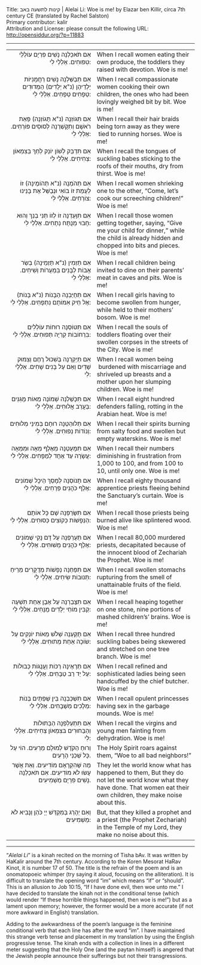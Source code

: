<html>
<head></head>
<body>
Title: קינות לתשעה באב | Alelai Li: Woe is me! by Elazar ben Killir, circa 7th century CE (translated by Rachel Salston)<br />
Primary contributor: kalir<br />
Attribution and License: please consult the following URL: <a href="http://opensiddur.org/?p=11883">http://opensiddur.org/?p=11883</a>
<p />
<hr />

<table style="margin-left: auto;margin-right: auto;"><tbody>
<tr><td style="vertical-align: top;" width="46%">
<div class="liturgy" style="text-align: right;"><span lang="he">
אִם תֺּאכַלְנָה נָשִׁים פִּרְיָם עוֹלְלֵי טִפּוּחִים. אַלְלַי לִי: 
 </span></div>
</td>
 
<td style="vertical-align:top;" width="53%">
<div class="english">
When I recall women eating their own produce, the toddlers they raised with devotion. Woe is me! 
</div>
</td></tr>


<tr><td style="vertical-align: top;" width="46%">
<div class="liturgy" style="text-align: right;"><span lang="he">
אִם תְּבַשֵּׁלְנָה נָשִׁים רַחֲמָנִיּוֹת יַלְדֵיהֶן (נ"א יְלָדִים) הַמְּדוּדִים טְפָחִים טְפָחִים. אַלְלַי לִי: 
 </span></div>
</td>
 
<td style="vertical-align:top;" width="53%">
<div class="english">
When I recall compassionate women cooking their own children, the ones who had been lovingly weighed bit by bit. Woe is me! 
</div>
</td></tr>


<tr><td style="vertical-align: top;" width="46%">
<div class="liturgy" style="text-align: right;"><span lang="he">
אִם תִּגּוֹזְנָה (נ"א תָּגוֹזְנָה) פְּאַת רֺאשָׁם וְתִקָּשַׁרְנָה לְסוּסִים פּוֹרְחִים. אַלְלַי לִי: 
 </span></div>
</td>
 
<td style="vertical-align:top;" width="53%">
<div class="english">
When I recall their hair braids being torn away as they were  tied to running horses. Woe is me! 
</div>
</td></tr>


<tr><td style="vertical-align: top;" width="46%">
<div class="liturgy" style="text-align: right;"><span lang="he">
אִם תִּדְבַּק לְשׁוֹן יוֹנֵק לְחֵךְ בְּצִמְאוֹן צְחִיחִים. אַלְלַי לִי: 
 </span></div>
</td>
 
<td style="vertical-align:top;" width="53%">
<div class="english">
When I recall the tongues of suckling babes sticking to the roofs of their mouths, dry from thirst. Woe is me! 
</div>
</td></tr>


<tr><td style="vertical-align: top;" width="46%">
<div class="liturgy" style="text-align: right;"><span lang="he">
אִם תֵּהֺמְנָה (נ"א תְּהוֹמֶינָה) זוֹ לְעֻמַּת זוֹ בּוֹאִי וּנְבַשֵּׁל אֶת בָּנֵינוּ צוֹרְחִים. אַלְלַי לִי: 
 </span></div>
</td>
 
<td style="vertical-align:top;" width="53%">
<div class="english">
When I recall women shrieking one to the other, “Come, let’s cook our screeching children!” Woe is me! 
</div>
</td></tr>


<tr><td style="vertical-align: top;" width="46%">
<div class="liturgy" style="text-align: right;"><span lang="he">
אִם תִּוָּעַדְנָה זוֹ לְזוֹ תְּנִי בְנֵךְ וְהוּא חָבוּי מְנֻתָּח נְתָחִים. אַלְלַי לִי: 
 </span></div>
</td>
 
<td style="vertical-align:top;" width="53%">
<div class="english">
When I recall those women getting together, saying, “Give me your child for dinner,” while the child is already hidden and chopped into bits and pieces. Woe is me! 
</div>
</td></tr>


<tr><td style="vertical-align: top;" width="46%">
<div class="liturgy" style="text-align: right;"><span lang="he">
אִם תַּזְמִין (נ"א תַּזְמֵינָה) בְּשַׂר אָבוֹת לַבָּנִים בִּמְעָרוֹת וְשִׁיחִים. אַלְלַי לִי: 
 </span></div>
</td>
 
<td style="vertical-align:top;" width="53%">
<div class="english">
When I recall children being invited to dine on their parents’ meat in caves and pits. Woe is me! 
</div>
</td></tr>


<tr><td style="vertical-align: top;" width="46%">
<div class="liturgy" style="text-align: right;"><span lang="he">
אִם תְּחֻיַּבְנָה הַבָּנוֹת (נ"א בָּנוֹת) אֶל חֵיק אִמּוֹתָם נִתְפָּחִים. אַלְלַי לִי: 
 </span></div>
</td>
 
<td style="vertical-align:top;" width="53%">
<div class="english">
When I recall girls having to become swollen from hunger, while held to their mothers’ bosom. Woe is me! 
</div>
</td></tr>


<tr><td style="vertical-align: top;" width="46%">
<div class="liturgy" style="text-align: right;"><span lang="he">
אִם תִּטּוֹסְנָה רוּחוֹת עוֹלְלִים בִּרְחוֹבוֹת קִרְיָה תְּפוּחִים. אַלְלַי לִי: 
 </span></div>
</td>
 
<td style="vertical-align:top;" width="53%">
<div class="english">
When I recall the souls of toddlers floating over their swollen corpses in the streets of the City. Woe is me! 
</div>
</td></tr>


<tr><td style="vertical-align: top;" width="46%">
<div class="liturgy" style="text-align: right;"><span lang="he">
אִם תְּיַקֵּרְנָה בְּשִׁכּוּל רֶחֶם וְצִמּוּק שָׁדַיִם וְאֵם עַל בָּנִים שָׁחִים. אַלְלַי לִי: 
 </span></div>
</td>
 
<td style="vertical-align:top;" width="53%">
<div class="english">
When I recall women being  burdened with miscarriage and shriveled up breasts and a mother upon her slumping children. Woe is me! 
</div>
</td></tr>


<tr><td style="vertical-align: top;" width="46%">
<div class="liturgy" style="text-align: right;"><span lang="he">
אִם תִּכָּשַׁלְנָה שְׁמוֹנֶה מֵאוֹת מָגִנִּים בַּעֲרַב אֲלוּחִים. אַלְלַי לִי: 
  </span></div>
</td>
 
<td style="vertical-align:top;" width="53%">
<div class="english">
When I recall eight hundred defenders falling, rotting in the Arabian heat. Woe is me! 
</div>
</td></tr>


<tr><td style="vertical-align: top;" width="46%">
<div class="liturgy" style="text-align: right;"><span lang="he">
אִם תְּלוּהַטְנָה רוּחָם בְּמִינֵי מְלוּחִים וְנוֹדוֹת נְפוּחִים. אַלְלַי לִי: 
 </span></div>
</td>
 
<td style="vertical-align:top;" width="53%">
<div class="english">
When I recall their spirits burning from salty food and swollen but empty waterskins. Woe is me! 
</div>
</td></tr>


<tr><td style="vertical-align: top;" width="46%">
<div class="liturgy" style="text-align: right;"><span lang="he">
אִם תִּמָּעַטְנָה מֵאֶלֶף מֵאָה וּמִמֵּאָה עֲשָׂרָה עַד אֶחָד לְמַפָּחִים. אַלְלַי לִי: 
 </span></div>
</td>
 
<td style="vertical-align:top;" width="53%">
<div class="english">
When I recall their numbers diminishing in frustration from 1,000 to 100, and from 100 to 10, until only one. Woe is me! 
</div>
</td></tr>


<tr><td style="vertical-align: top;" width="46%">
<div class="liturgy" style="text-align: right;"><span lang="he">
אִם תָּנוֹסְנָה לְמָסַךְ הֵיכָל שְׁמוֹנִים אֶלֶף כֺּהֲנִים פְּרָחִים. אַלְלַי לִי: 
 </span></div>
</td>
 
<td style="vertical-align:top;" width="53%">
<div class="english">
When I recall eighty thousand apprentice priests fleeing behind the Sanctuary’s curtain. Woe is me! 
</div>
</td></tr>


<tr><td style="vertical-align: top;" width="46%">
<div class="liturgy" style="text-align: right;"><span lang="he">
אִם תִּשָּׂרַפְנָה שָׁם כָּל אוֹתָם הַנְּפָשׁוֹת כְּקוֹצִים כְּסוּחִים. אַלְלַי לִי: 
 </span></div>
</td>
 
<td style="vertical-align:top;" width="53%">
<div class="english">
When I recall those priests being burned alive like splintered wood. Woe is me! 
</div>
</td></tr>


<tr><td style="vertical-align: top;" width="46%">
<div class="liturgy" style="text-align: right;"><span lang="he">
אִם תֵּעָרַפְנָה עַל דָּם נָקִי שְׁמוֹנִים אֶלֶף כֺּהֲנִים מְשׁוּחִים. אַלְלַי לִי: 
 </span></div>
</td>
 
<td style="vertical-align:top;" width="53%">
<div class="english">
When I recall 80,000 murdered priests, decapitated because of the innocent blood of Zechariah the Prophet. Woe is me! 
</div>
</td></tr>


<tr><td style="vertical-align: top;" width="46%">
<div class="liturgy" style="text-align: right;"><span lang="he">
אִם תִּפַּחְנָה נְפָשׁוֹת מְדֻקָּרִים מֵרֵיחַ תְּנוּבוֹת שִׂיחִים. אַלְלַי לִי: 
 </span></div>
</td>
 
<td style="vertical-align:top;" width="53%">
<div class="english">
When I recall swollen stomachs rupturing from the smell of unattainable fruits of the field. Woe is me! 
</div>
</td></tr>


<tr><td style="vertical-align: top;" width="46%">
<div class="liturgy" style="text-align: right;"><span lang="he">
אִם תִּצָּבַרְנָה עַל אֶבֶן אַחַת תִּשְׁעָה קַבִּין מוֹחֵי יְלָדִים מֻנָּחִים. אַלְלַי לִי: 
 </span></div>
</td>
 
<td style="vertical-align:top;" width="53%">
<div class="english">
When I recall heaping together on one stone, nine portions of mashed children’s’ brains. Woe is me! 
</div>
</td></tr>


<tr><td style="vertical-align: top;" width="46%">
<div class="liturgy" style="text-align: right;"><span lang="he">
אִם תֻּקַּעְנָה שְׁלֹשׁ מֵאוֹת יוֹנְקִים עַל שׂוֹכָה אַחַת מְתוּחִים. אַלְלַי לִי: 
 </span></div>
</td>
 
<td style="vertical-align:top;" width="53%">
<div class="english">
When I recall three hundred suckling babes being skewered and stretched on one tree branch. Woe is me! 
</div>
</td></tr>


<tr><td style="vertical-align: top;" width="46%">
<div class="liturgy" style="text-align: right;"><span lang="he">
אִם תֵּרָאֶינָה רַכּוֹת וַעֲנֻגּוֹת כְּבוּלוֹת עַל יַד רַב טַבָּחִים. אַלְלַי לִי: 
 </span></div>
</td>
 
<td style="vertical-align:top;" width="53%">
<div class="english">
When I recall refined and sophisticated ladies being seen handcuffed by the chief butcher. Woe is me! 
</div>
</td></tr>


<tr><td style="vertical-align: top;" width="46%">
<div class="liturgy" style="text-align: right;"><span lang="he">
אִם תִּשְׁכַּבְנָה בֵּין שְׁפַתַּיִם בְּנוֹת מְלָכִים מְשֻׁבָּחִים. אַלְלַי לִי: 
 </span></div>
</td>
 
<td style="vertical-align:top;" width="53%">
<div class="english">
When I recall opulent princesses having sex in the garbage mounds. Woe is me! 
</div>
</td></tr>


<tr><td style="vertical-align: top;" width="46%">
<div class="liturgy" style="text-align: right;"><span lang="he">
אִם תִּתְעַלַּפְנָה הַבְּתוּלוֹת וְהַבַּחוּרִים בּצִמְאוֹן צְחִיחִים. אַלְלַי לִי: 
 </span></div>
</td>
 
<td style="vertical-align:top;" width="53%">
<div class="english">
When I recall the virgins and young men fainting from dehydration. Woe is me! 
</div>
</td></tr>


<tr><td style="vertical-align: top;" width="46%">
<div class="liturgy" style="text-align: right;"><span lang="he">
וְרוּחַ הַקֺּדֶשׁ לְמוּלָם מַרְעִים. הוֹי עַל כָּל שְׁכֵנַי הָרָעִים. 
 </span></div>
</td>
 
<td style="vertical-align:top;" width="53%">
<div class="english">
The Holy Spirit roars against them, “Woe to all bad neighbors!”
</div>
</td></tr>


<tr><td style="vertical-align: top;" width="46%">
<div class="liturgy" style="text-align: right;"><span lang="he">
מַה שֶּׁהִקְרָאָם מוֹדִיעִים. וְאֵת אֲשֶׁר עָשׂוּ לֹא מוֹדִיעִים. אִם תֺּאכַלְנָה נָשִׁים פִּרְיָם מַשְׁמִיעִים. 
 </span></div>
</td>
 
<td style="vertical-align:top;" width="53%">
<div class="english">
They let the world know what has happened to them,
But they do not let the world know what they have done.
That women eat their own children, they make noise about this.
</div>
</td></tr>


<tr><td style="vertical-align: top;" width="46%">
<div class="liturgy" style="text-align: right;"><span lang="he">
וְאִם יֵהָרֵג בְּמִקְדַּשׁ יְיָ כֺּהֵן וְנָבִיא לֹא מַשְׁמִיעִים: 
 </span></div>
</td>
 
<td style="vertical-align:top;" width="53%">
<div class="english">
But, that they killed a prophet and a priest (the Prophet Zechariah) in the Temple of my Lord, they make no noise about this.
</div>
</td></tr>
</tbody></table>


<hr />
“<em>Alelai Li</em>” is a kinah recited on the morning of Tisha bAv. It was written by HaKalir around the 7th century. According to the Koren Mesorat HaRav Kinot, it is number 17 of 50. The title is the refrain of the poem and is an onomatopoeic whimper (try saying it aloud, focusing on the alliteration). It is difficult to translate the opening word “im” which means “if” or “should”. This is an allusion to Job 10:15, “If I have done evil, then woe unto me.” I have decided to translate the kinah not in the conditional tense (which would render “If these horrible things happened, then woe is me!”) but as a lament upon memory; however, the former would be a more accurate (if not more awkward in English) translation. 

Adding to the awkwardness of the poem’s language is the feminine conditional verb that each line has after the word “im”. I have maintained this strange verb tense and placement in my translation by using the English progressive tense. The kinah ends with a collection in lines in a different meter suggesting that the Holy One (and the paytan himself) is angered that the Jewish people announce their sufferings but not their transgressions. 

</body>
</html>